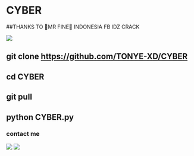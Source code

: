 
# CYBER

##THANKS TO 🔰MR FINE🔰
INDONESIA FB IDZ CRACK


<img src="https://readme-typing-svg.herokuapp.com/?lines=Hey+%F0%9F%91%8B,I%27m+•TONYE☆.....;THIS+TOOL+CAN+BE+USED....;TO+CRACK+INDONESIA+FB+IDZ....;!&size=25"> 


## git clone https://github.com/TONYE-XD/CYBER

## cd CYBER

## git pull

## python CYBER.py

### contact me
[![](https://img.shields.io/badge/Github-black?logo=Github&logoColor=black&labelColor=white)](https://www.github.com/TONYE-XD)
[![](https://img.shields.io/badge/Whatsapp-CHAT-red?logo=Whatsapp&logoColor=Brightgreen&labelColor=white)](https://wa.me/+2348100937943)
#
